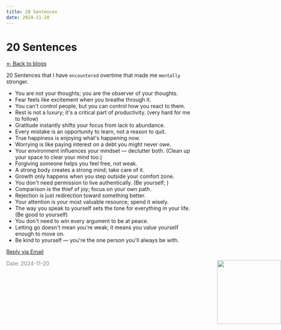 ```yaml
---
title: 20 Sentences
date: 2024-11-20
---
```


# 20 Sentences

[<- Back to blogs](/blog)

20 Sentences that I have `encountered` overtime that made me `mentally` stronger. 

- You are not your thoughts; you are the observer of your thoughts.
- Fear feels like excitement when you breathe through it.
- You can't control people, but you can control how you react to them.
- Rest is not a luxury; it's a critical part of productivity. (very hard for me to follow) 
- Gratitude instantly shifts your focus from lack to abundance.
- Every mistake is an opportunity to learn, not a reason to quit.
- True happiness is enjoying what's happening now.
- Worrying is like paying interest on a debt you might never owe.
- Your environment influences your mindset — declutter both. (Clean up your space to clear your mind too.)
- Forgiving someone helps you feel free, not weak.
- A strong body creates a strong mind; take care of it.
- Growth only happens when you step outside your comfort zone.
- You don't need permission to live authentically. (Be yourself; )
- Comparison is the thief of joy; focus on your own path.
- Rejection is just redirection toward something better.
- Your attention is your most valuable resource; spend it wisely.
- The way you speak to yourself sets the tone for everything in your life. (Be good to yourself)
- You don't need to win every argument to be at peace.
- Letting go doesn't mean you're weak; it means you value yourself enough to move on.
- Be kind to yourself — you're the one person you'll always be with.


[Reply via Email](https://letterbird.co/sai)


<span style="color: gray; font-size: 14px;">Date: 2024-11-20</span>
<img src="/mascot/life.png" style="height: 170px; position: absolute; right: 0;" />

